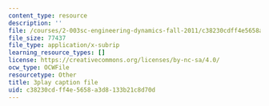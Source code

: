 ```yaml
---
content_type: resource
description: ''
file: /courses/2-003sc-engineering-dynamics-fall-2011/c38230cdff4e5658a3d8133b21c8d70d_cd8lDtAtJbE.vtt
file_size: 77437
file_type: application/x-subrip
learning_resource_types: []
license: https://creativecommons.org/licenses/by-nc-sa/4.0/
ocw_type: OCWFile
resourcetype: Other
title: 3play caption file
uid: c38230cd-ff4e-5658-a3d8-133b21c8d70d
---
```

